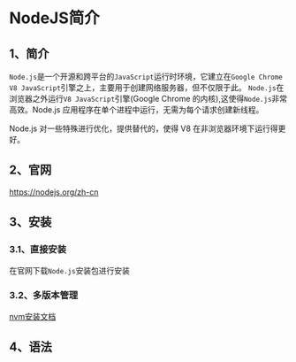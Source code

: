 # NodeJS简介
## 1、简介
`Node.js`是一个开源和跨平台的`JavaScript`运行时环境，它建立在`Google Chrome V8 JavaScript`引擎之上，主要用于创建网络服务器，但不仅限于此。
`Node.js`在浏览器之外运行`V8 JavaScript`引擎(Google Chrome 的内核),这使得`Node.js`非常高效。Node.js 应用程序在单个进程中运行，无需为每个请求创建新线程。

Node.js 对一些特殊进行优化，提供替代的，使得 V8 在非浏览器环境下运行得更好。

## 2、官网
https://nodejs.org/zh-cn

## 3、安装
### 3.1、直接安装
在官网下载`Node.js`安装包进行安装

### 3.2、多版本管理
[nvm安装文档](/tool/efficiency/nvm简介) 

## 4、语法